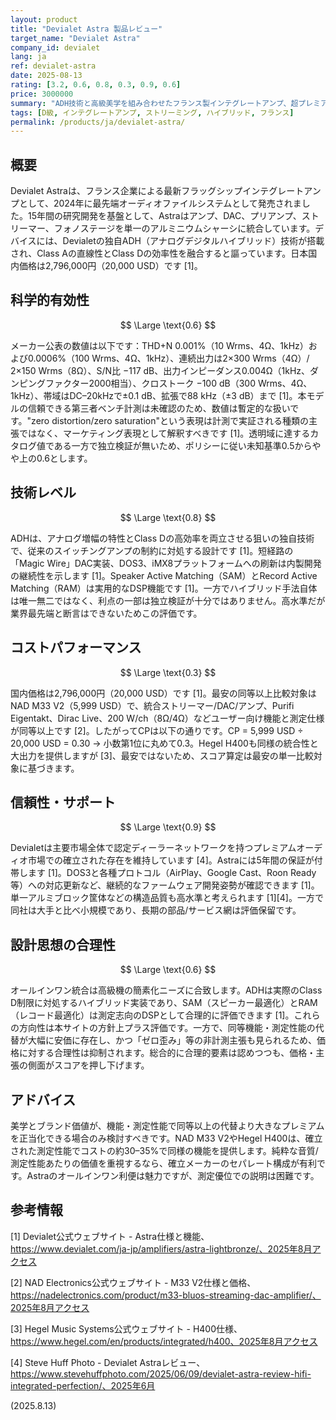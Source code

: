 ```yaml
---
layout: product
title: "Devialet Astra 製品レビュー"
target_name: "Devialet Astra"
company_id: devialet
lang: ja
ref: devialet-astra
date: 2025-08-13
rating: [3.2, 0.6, 0.8, 0.3, 0.9, 0.6]
price: 3000000
summary: "ADH技術と高級美学を組み合わせたフランス製インテグレートアンプ、超プレミアム価格設定"
tags: [D級, インテグレートアンプ, ストリーミング, ハイブリッド, フランス]
permalink: /products/ja/devialet-astra/
---
```

## 概要

Devialet Astraは、フランス企業による最新フラッグシップインテグレートアンプとして、2024年に最先端オーディオファイルシステムとして発売されました。15年間の研究開発を基盤として、Astraはアンプ、DAC、プリアンプ、ストリーマー、フォノステージを単一のアルミニウムシャーシに統合しています。デバイスには、Devialetの独自ADH（アナログデジタルハイブリッド）技術が搭載され、Class Aの直線性とClass Dの効率性を融合すると謳っています。日本国内価格は2,796,000円（20,000 USD）です [1]。

## 科学的有効性

$$ \Large \text{0.6} $$

メーカー公表の数値は以下です：THD+N 0.001%（10 Wrms、4Ω、1kHz）および0.0006%（100 Wrms、4Ω、1kHz）、連続出力は2×300 Wrms（4Ω）/ 2×150 Wrms（8Ω）、S/N比 −117 dB、出力インピーダンス0.004Ω（1kHz、ダンピングファクター2000相当）、クロストーク −100 dB（300 Wrms、4Ω、1kHz）、帯域はDC–20kHzで±0.1 dB、拡張で88 kHz（±3 dB）まで [1]。本モデルの信頼できる第三者ベンチ計測は未確認のため、数値は暫定的な扱いです。"zero distortion/zero saturation"という表現は計測で実証される種類の主張ではなく、マーケティング表現として解釈すべきです [1]。透明域に達するカタログ値である一方で独立検証が無いため、ポリシーに従い未知基準0.5からやや上の0.6とします。

## 技術レベル

$$ \Large \text{0.8} $$

ADHは、アナログ増幅の特性とClass Dの高効率を両立させる狙いの独自技術で、従来のスイッチングアンプの制約に対処する設計です [1]。短経路の「Magic Wire」DAC実装、DOS3、iMX8プラットフォームへの刷新は内製開発の継続性を示します [1]。Speaker Active Matching（SAM）とRecord Active Matching（RAM）は実用的なDSP機能です [1]。一方でハイブリッド手法自体は唯一無二ではなく、利点の一部は独立検証が十分ではありません。高水準だが業界最先端と断言はできないためこの評価です。

## コストパフォーマンス

$$ \Large \text{0.3} $$

国内価格は2,796,000円（20,000 USD）です [1]。最安の同等以上比較対象はNAD M33 V2（5,999 USD）で、統合ストリーマー/DAC/アンプ、Purifi Eigentakt、Dirac Live、200 W/ch（8Ω/4Ω）などユーザー向け機能と測定仕様が同等以上です [2]。したがってCPは以下の通りです。CP = 5,999 USD ÷ 20,000 USD = 0.30 → 小数第1位に丸めて0.3。Hegel H400も同様の統合性と大出力を提供しますが [3]、最安ではないため、スコア算定は最安の単一比較対象に基づきます。

## 信頼性・サポート

$$ \Large \text{0.9} $$

Devialetは主要市場全体で認定ディーラーネットワークを持つプレミアムオーディオ市場での確立された存在を維持しています [4]。Astraには5年間の保証が付帯します [1]。DOS3と各種プロトコル（AirPlay、Google Cast、Roon Ready等）への対応更新など、継続的なファームウェア開発姿勢が確認できます [1]。単一アルミブロック筐体などの構造品質も高水準と考えられます [1][4]。一方で同社は大手と比べ小規模であり、長期の部品/サービス網は評価保留です。

## 設計思想の合理性

$$ \Large \text{0.6} $$

オールインワン統合は高級機の簡素化ニーズに合致します。ADHは実際のClass D制限に対処するハイブリッド実装であり、SAM（スピーカー最適化）とRAM（レコード最適化）は測定志向のDSPとして合理的に評価できます [1]。これらの方向性は本サイトの方針上プラス評価です。一方で、同等機能・測定性能の代替が大幅に安価に存在し、かつ「ゼロ歪み」等の非計測主張も見られるため、価格に対する合理性は抑制されます。総合的に合理的要素は認めつつも、価格・主張の側面がスコアを押し下げます。

## アドバイス

美学とブランド価値が、機能・測定性能で同等以上の代替より大きなプレミアムを正当化できる場合のみ検討すべきです。NAD M33 V2やHegel H400は、確立された測定性能でコストの約30–35%で同様の機能を提供します。純粋な音質/測定性能あたりの価値を重視するなら、確立メーカーのセパレート構成が有利です。Astraのオールインワン利便は魅力ですが、測定優位での説明は困難です。

## 参考情報

[1] Devialet公式ウェブサイト - Astra仕様と機能、https://www.devialet.com/ja-jp/amplifiers/astra-lightbronze/、2025年8月アクセス

[2] NAD Electronics公式ウェブサイト - M33 V2仕様と価格、https://nadelectronics.com/product/m33-bluos-streaming-dac-amplifier/、2025年8月アクセス

[3] Hegel Music Systems公式ウェブサイト - H400仕様、https://www.hegel.com/en/products/integrated/h400、2025年8月アクセス

[4] Steve Huff Photo - Devialet Astraレビュー、https://www.stevehuffphoto.com/2025/06/09/devialet-astra-review-hifi-integrated-perfection/、2025年6月

(2025.8.13)